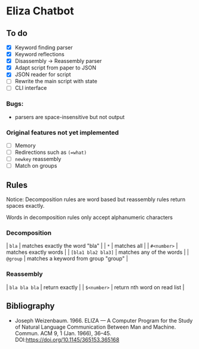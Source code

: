 # Eliza Chatbot

## To do
- [x] Keyword finding parser
- [x] Keyword reflections
- [x] Disassembly -> Reassembly parser
- [x] Adapt script from paper to JSON
- [x] JSON reader for script
- [ ] Rewrite the main script with state
- [ ] CLI interface

### Bugs:
- parsers are space-insensitive but not output

### Original features not yet implemented
- [ ] Memory
- [ ] Redirections such as `(=what)`
- [ ] `newkey` reassembly
- [ ] Match on groups

## Rules

Notice: Decomposition rules are word based but reassembly rules return spaces exactly.

Words in decomposition rules only accept alphanumeric characters

### Decomposition
| `bla`              | matches exactly the word "bla"       |
| `*`                | matches all                          |
| `#<number>`        | matches exactly <number> words       |
| `[bla1 bla2 bla3]` | matches any of the words             |
| `@group`           | matches a keyword from group "group" |

### Reassembly
| `bla bla bla` | return exactly               |
| `$<number>`   | return nth word on read list |

## Bibliography
- Joseph Weizenbaum. 1966. ELIZA — A Computer Program for the Study of Natural Language Communication Between Man and Machine. Commun. ACM 9, 1 (Jan. 1966), 36–45. DOI:https://doi.org/10.1145/365153.365168
